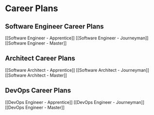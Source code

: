 # Career Plans

## Software Engineer Career Plans
[[Software Engineer - Apprentice]]
[[Software Engineer - Journeyman]]
[[Software Engineer - Master]]

## Architect Career Plans
[[Software Architect - Apprentice]]
[[Software Architect - Journeyman]]
[[Software Architect - Master]]

## DevOps Career Plans
[[DevOps Engineer - Apprentice]]
[[DevOps Engineer  - Journeyman]]
[[DevOps Engineer  - Master]]

